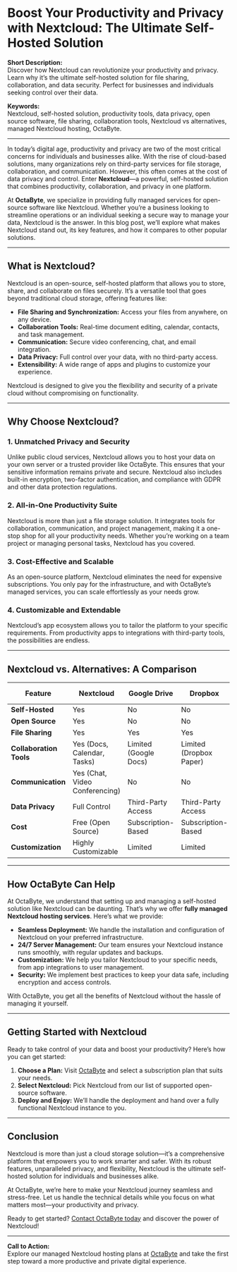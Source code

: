 # Boost Your Productivity and Privacy with Nextcloud: The Ultimate Self-Hosted Solution

**Short Description:**  
Discover how Nextcloud can revolutionize your productivity and privacy. Learn why it’s the ultimate self-hosted solution for file sharing, collaboration, and data security. Perfect for businesses and individuals seeking control over their data.

**Keywords:**  
Nextcloud, self-hosted solution, productivity tools, data privacy, open source software, file sharing, collaboration tools, Nextcloud vs alternatives, managed Nextcloud hosting, OctaByte.

---

In today’s digital age, productivity and privacy are two of the most critical concerns for individuals and businesses alike. With the rise of cloud-based solutions, many organizations rely on third-party services for file storage, collaboration, and communication. However, this often comes at the cost of data privacy and control. Enter **Nextcloud**—a powerful, self-hosted solution that combines productivity, collaboration, and privacy in one platform.

At **OctaByte**, we specialize in providing fully managed services for open-source software like Nextcloud. Whether you’re a business looking to streamline operations or an individual seeking a secure way to manage your data, Nextcloud is the answer. In this blog post, we’ll explore what makes Nextcloud stand out, its key features, and how it compares to other popular solutions.

---

## What is Nextcloud?

Nextcloud is an open-source, self-hosted platform that allows you to store, share, and collaborate on files securely. It’s a versatile tool that goes beyond traditional cloud storage, offering features like:

- **File Sharing and Synchronization:** Access your files from anywhere, on any device.
- **Collaboration Tools:** Real-time document editing, calendar, contacts, and task management.
- **Communication:** Secure video conferencing, chat, and email integration.
- **Data Privacy:** Full control over your data, with no third-party access.
- **Extensibility:** A wide range of apps and plugins to customize your experience.

Nextcloud is designed to give you the flexibility and security of a private cloud without compromising on functionality.

---

## Why Choose Nextcloud?

### 1. **Unmatched Privacy and Security**
Unlike public cloud services, Nextcloud allows you to host your data on your own server or a trusted provider like OctaByte. This ensures that your sensitive information remains private and secure. Nextcloud also includes built-in encryption, two-factor authentication, and compliance with GDPR and other data protection regulations.

### 2. **All-in-One Productivity Suite**
Nextcloud is more than just a file storage solution. It integrates tools for collaboration, communication, and project management, making it a one-stop shop for all your productivity needs. Whether you’re working on a team project or managing personal tasks, Nextcloud has you covered.

### 3. **Cost-Effective and Scalable**
As an open-source platform, Nextcloud eliminates the need for expensive subscriptions. You only pay for the infrastructure, and with OctaByte’s managed services, you can scale effortlessly as your needs grow.

### 4. **Customizable and Extendable**
Nextcloud’s app ecosystem allows you to tailor the platform to your specific requirements. From productivity apps to integrations with third-party tools, the possibilities are endless.

---

## Nextcloud vs. Alternatives: A Comparison

| Feature                | Nextcloud                     | Google Drive                 | Dropbox                     | Microsoft OneDrive          |
|------------------------|-------------------------------|------------------------------|-----------------------------|-----------------------------|
| **Self-Hosted**        | Yes                           | No                           | No                          | No                          |
| **Open Source**        | Yes                           | No                           | No                          | No                          |
| **File Sharing**       | Yes                           | Yes                          | Yes                         | Yes                         |
| **Collaboration Tools**| Yes (Docs, Calendar, Tasks)   | Limited (Google Docs)        | Limited (Dropbox Paper)     | Limited (Office 365)        |
| **Communication**      | Yes (Chat, Video Conferencing)| No                           | No                          | No                          |
| **Data Privacy**       | Full Control                  | Third-Party Access           | Third-Party Access          | Third-Party Access          |
| **Cost**               | Free (Open Source)            | Subscription-Based           | Subscription-Based          | Subscription-Based          |
| **Customization**      | Highly Customizable           | Limited                      | Limited                     | Limited                     |

---

## How OctaByte Can Help

At OctaByte, we understand that setting up and managing a self-hosted solution like Nextcloud can be daunting. That’s why we offer **fully managed Nextcloud hosting services**. Here’s what we provide:

- **Seamless Deployment:** We handle the installation and configuration of Nextcloud on your preferred infrastructure.
- **24/7 Server Management:** Our team ensures your Nextcloud instance runs smoothly, with regular updates and backups.
- **Customization:** We help you tailor Nextcloud to your specific needs, from app integrations to user management.
- **Security:** We implement best practices to keep your data safe, including encryption and access controls.

With OctaByte, you get all the benefits of Nextcloud without the hassle of managing it yourself.

---

## Getting Started with Nextcloud

Ready to take control of your data and boost your productivity? Here’s how you can get started:

1. **Choose a Plan:** Visit [OctaByte](https://octabyte.io) and select a subscription plan that suits your needs.
2. **Select Nextcloud:** Pick Nextcloud from our list of supported open-source software.
3. **Deploy and Enjoy:** We’ll handle the deployment and hand over a fully functional Nextcloud instance to you.

---

## Conclusion

Nextcloud is more than just a cloud storage solution—it’s a comprehensive platform that empowers you to work smarter and safer. With its robust features, unparalleled privacy, and flexibility, Nextcloud is the ultimate self-hosted solution for individuals and businesses alike.

At OctaByte, we’re here to make your Nextcloud journey seamless and stress-free. Let us handle the technical details while you focus on what matters most—your productivity and privacy.

Ready to get started? [Contact OctaByte today](https://octabyte.io) and discover the power of Nextcloud!

---

**Call to Action:**  
Explore our managed Nextcloud hosting plans at [OctaByte](https://octabyte.io) and take the first step toward a more productive and private digital experience.
